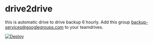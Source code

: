 # drive2drive
this is automatic drive to drive backup 6 hourly.
Add this group backup-services@googlegroups.com
 to your teamdrives.

[![Deploy](https://www.herokucdn.com/deploy/button.svg)](https://dashboard.heroku.com/new?template=https://github.com/modbots/drive2drive)

